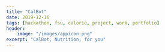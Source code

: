```yaml
---
title: "CalBot"
date: 2019-12-16
tags: [hackathon, fsu, calorie, project, work, portfolio]
header: 
	image: "/images/appicon.png"
excerpt: "CalBot, Nutrition, for you"
---
```

